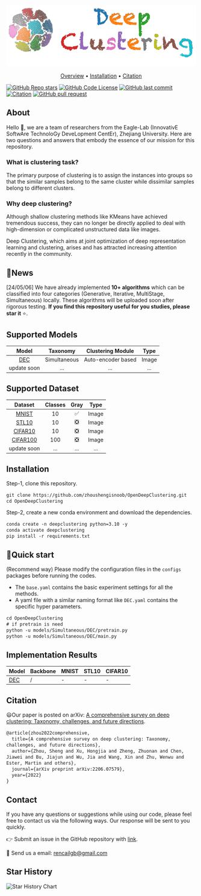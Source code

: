 ![# Open Deep Clustering](pic/deepclustering-logo.png)
<p align="center">
  <a href="#about">Overview</a> •
  <a href="#installation">Installation</a> •
  <a href="#citation">Citation</a> 
</p>

[![GitHub Repo stars](https://img.shields.io/github/stars/zhoushengisnoob/OpenDeepClustering)](https://github.com/zhoushengisnoob/OpenDeepClustering/stargazers)
[![GitHub Code License](https://img.shields.io/github/license/zhoushengisnoob/OpenDeepClustering)](LICENSE)
[![GitHub last commit](https://img.shields.io/github/last-commit/zhoushengisnoob/OpenDeepClustering)](https://github.com/zhoushengisnoob/OpenDeepClustering/commits/main)
[![Citation](https://img.shields.io/badge/citation-67-green)](#projects-using-open-deep-clustering)
[![GitHub pull request](https://img.shields.io/badge/PRs-welcome-blue)](https://github.com/zhoushengisnoob/OpenDeepClustering/pulls)

## About
Hello :wave:, we are a team of researchers from the Eagle-Lab (InnovativE SoftwAre TechnoloGy DeveLopment CentEr), Zhejiang University. Here are two questions and answers that embody the essence of our mission for this repository.
### What is clustering task?
The primary purpose of clustering is to assign the instances into groups so that the similar samples belong to the same cluster while dissimilar samples belong to different clusters.
### Why deep clustering?
Although shallow clustering methods like KMeans have achieved tremendous success, they can no longer be directly applied to deal with high-dimension or complicated unstructured data like images. 

Deep Clustering, which aims at joint optimization of deep representation learning and clustering, arises and has attracted increasing attention recently in the community.

## :dart:News
[24/05/06] We have already implemented **10+ algorithms** which can be classified into four categories (Generative, Iterative, MultiStage, Simultaneous) locally. These algorithms will be uploaded soon after rigorous testing. **If you find this repository useful for you studies, please star it** :star:.

## Supported Models
| Model                                                 | Taxonomy     | Clustering Module  | Type  |
| ----------------------------------------------------- | ------------ | ------------------ | ----- |
| <center>[DEC](https://proceedings.mlr.press/v48/xieb16.pdf)</center> | <center>Simultaneous</center> | <center>Auto-encoder based</center> | <center>Image</center> |
| <center>update soon</center>                          | <center>...</center> | <center>...</center> | <center>...</center> |


## Supported Dataset
|Dataset                                                 | Classes     | Gray  | Type  |
| ----------------------------------------------------- | ------------ | ------------------ | ----- |
| <center>[MNIST](https://pytorch.org/vision/stable/generated/torchvision.datasets.MNIST.html#mnist)</center> | <center>10</center> | <center>:white_check_mark:</center> | <center>Image</center> |
| <center>[STL10](https://pytorch.org/vision/stable/generated/torchvision.datasets.STL10.html?highlight=stl10#torchvision.datasets.STL10)</center> | <center>10</center> | <center>:negative_squared_cross_mark:</center> | <center>Image</center> |
| <center>[CIFAR10](https://pytorch.org/vision/stable/generated/torchvision.datasets.CIFAR10.html#cifar10)</center> | <center>10</center> | <center>:negative_squared_cross_mark:	</center> | <center>Image</center> |
| <center>[CIFAR100](https://pytorch.org/vision/stable/generated/torchvision.datasets.CIFAR100.html?highlight=cifar100#torchvision.datasets.CIFAR100)</center> | <center>100</center> | <center>:negative_squared_cross_mark:	</center> | <center>Image</center> |
| <center>update soon</center>                          | <center>...</center> | <center>...</center> | <center>...</center> |

## Installation
Step-1, clone this repository.
```
git clone https://github.com/zhoushengisnoob/OpenDeepClustering.git
cd OpenDeepClustering
```

Step-2, create a new conda environment and download the dependencies.
```
conda create -n deepclustering python=3.10 -y
conda activate deepclustering
pip install -r requirements.txt
```

## :rocket:Quick start
(Recommend way)
Please modify the configuration files in the `configs` packages before running the codes. 
- The `base.yaml` contains the basic experiment settings for all the methods.
- A yaml file with a similar naming format like `DEC.yaml` contains the specific hyper parameters.
```
cd OpenDeepClustering
# if pretrain is need
python -u models/Simultaneous/DEC/pretrain.py
python -u models/Simultaneous/DEC/main.py
```

## Implementation Results
|Model |Backbone | MNIST | STL10  | CIFAR10  |
| ----------------------------------------------------- |---- |------------ | ------------------ | ----- |
| [DEC](https://proceedings.mlr.press/v48/xieb16.pdf) | / | - | - | - |

## Citation
:smiley:Our paper is posted on arXiv: [A comprehensive survey on deep clustering: Taxonomy, challenges, and future directions](https://arxiv.org/abs/2206.07579). 
```
@article{zhou2022comprehensive,
  title={A comprehensive survey on deep clustering: Taxonomy, challenges, and future directions},
  author={Zhou, Sheng and Xu, Hongjia and Zheng, Zhuonan and Chen, Jiawei and Bu, Jiajun and Wu, Jia and Wang, Xin and Zhu, Wenwu and Ester, Martin and others},
  journal={arXiv preprint arXiv:2206.07579},
  year={2022}
}
```

## Contact
If you have any questions or suggestions while using our code, please feel free to contact us via the following ways. Our response will be sent to you quickly.

:point_right: Submit an issue in the GitHub repository with [link](https://github.com/zhoushengisnoob/OpenDeepClustering/issues).

:email: Send us a email: [rencailgb@gmail.com](mailto:rencailgb@gmail.com)

## Star History
![Star History Chart](https://api.star-history.com/svg?repos=zhoushengisnoob/OpenDeepClustering&type=Date)